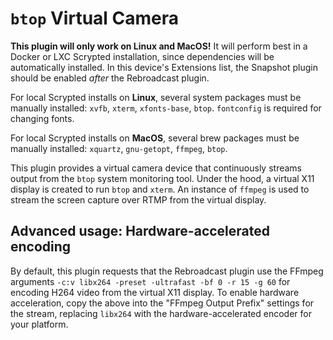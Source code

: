 # `btop` Virtual Camera

**This plugin will only work on Linux and MacOS!** It will perform best in a Docker or LXC Scrypted installation, since dependencies will be automatically installed. In this device's Extensions list, the Snapshot plugin should be enabled *after* the Rebroadcast plugin.

For local Scrypted installs on **Linux**, several system packages must be manually installed: `xvfb`, `xterm`, `xfonts-base`, `btop`. `fontconfig` is required for changing fonts.

For local Scrypted installs on **MacOS**, several brew packages must be manually installed: `xquartz`, `gnu-getopt`, `ffmpeg`, `btop`.

This plugin provides a virtual camera device that continuously streams output from the `btop` system monitoring tool. Under the hood, a virtual X11 display is created to run `btop` and `xterm`. An instance of `ffmpeg` is used to stream the screen capture over RTMP from the virtual display.

## Advanced usage: Hardware-accelerated encoding

By default, this plugin requests that the Rebroadcast plugin use the FFmpeg arguments `-c:v libx264 -preset -ultrafast -bf 0 -r 15 -g 60` for encoding H264 video from the virtual X11 display. To enable hardware acceleration, copy the above into the "FFmpeg Output Prefix" settings for the stream, replacing `libx264` with the hardware-accelerated encoder for your platform.